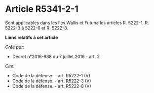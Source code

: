 # Article R5341-2-1

Sont applicables dans les îles Wallis et Futuna les articles R. 5222-1, R. 5222-3 à 5222-6 et R. 5222-8.

**Liens relatifs à cet article**

_Créé par_:

  - Décret n°2016-938 du 7 juillet 2016 - art. 2

_Cite_:

  - Code de la défense. - art. R5222-1 (V)
  - Code de la défense. - art. R5222-3 (V)
  - Code de la défense. - art. R5222-8 (V)
